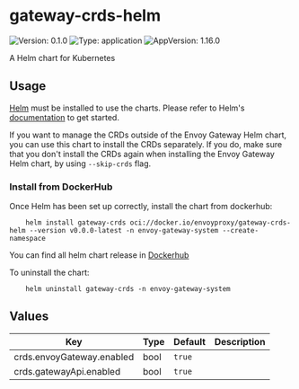 # gateway-crds-helm

![Version: 0.1.0](https://img.shields.io/badge/Version-0.1.0-informational?style=flat-square) ![Type: application](https://img.shields.io/badge/Type-application-informational?style=flat-square) ![AppVersion: 1.16.0](https://img.shields.io/badge/AppVersion-1.16.0-informational?style=flat-square)

A Helm chart for Kubernetes

## Usage

[Helm](https://helm.sh) must be installed to use the charts.
Please refer to Helm's [documentation](https://helm.sh/docs) to get started.

If you want to manage the CRDs outside of the Envoy Gateway Helm chart, you can use this chart to install the CRDs separately.
If you do, make sure that you don't install the CRDs again when installing the Envoy Gateway Helm chart, by using `--skip-crds` flag.

### Install from DockerHub

Once Helm has been set up correctly, install the chart from dockerhub:

``` shell
    helm install gateway-crds oci://docker.io/envoyproxy/gateway-crds-helm --version v0.0.0-latest -n envoy-gateway-system --create-namespace
```

You can find all helm chart release in [Dockerhub](https://hub.docker.com/r/envoyproxy/gateway-crds-helm/tags)

To uninstall the chart:

``` shell
    helm uninstall gateway-crds -n envoy-gateway-system
```

## Values

| Key | Type | Default | Description |
|-----|------|---------|-------------|
| crds.envoyGateway.enabled | bool | `true` |  |
| crds.gatewayApi.enabled | bool | `true` |  |

